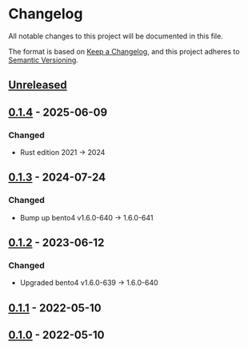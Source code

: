 # Changelog

All notable changes to this project will be documented in this file.

The format is based on [Keep a Changelog](https://keepachangelog.com/en/1.0.0),
and this project adheres to [Semantic Versioning](https://semver.org/spec/v2.0.0.html).

## [Unreleased]

## [0.1.4] - 2025-06-09

### Changed

- Rust edition 2021 -> 2024

## [0.1.3] - 2024-07-24

### Changed

- Bump up bento4 v1.6.0-640 -> 1.6.0-641

## [0.1.2] - 2023-06-12

### Changed

- Upgraded bento4 v1.6.0-639 -> 1.6.0-640

## [0.1.1] - 2022-05-10

## [0.1.0] - 2022-05-10

[Unreleased]: https://github.com/clitic/vsd/compare/bento4-src-0.1.4...HEAD
[0.1.4]: https://github.com/clitic/vsd/compare/bento4-src-0.1.3...bento4-src-0.1.4
[0.1.3]: https://github.com/clitic/vsd/compare/bento4-src-v0.1.2...bento4-src-0.1.3
[0.1.2]: https://github.com/clitic/vsd/compare/bento4-src-v0.1.1...bento4-src-v0.1.2
[0.1.1]: https://github.com/clitic/vsd/compare/bento4-src-v0.1.0...bento4-src-v0.1.1
[0.1.0]: https://github.com/clitic/vsd/releases/tag/bento4-src-v0.1.0
